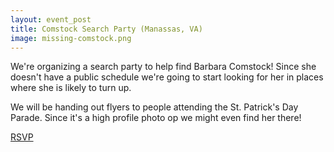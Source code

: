 ```yaml
---
layout: event_post
title: Comstock Search Party (Manassas, VA)
image: missing-comstock.png
---
```



We're organizing a search party to help find Barbara Comstock! Since she doesn't have a public schedule we're going to start looking for her in places where she is likely to turn up.

We will be handing out flyers to people attending the St. Patrick's Day Parade. Since it's a high profile photo op we might even find her there!

<a href="" class="action-link">RSVP</a>
